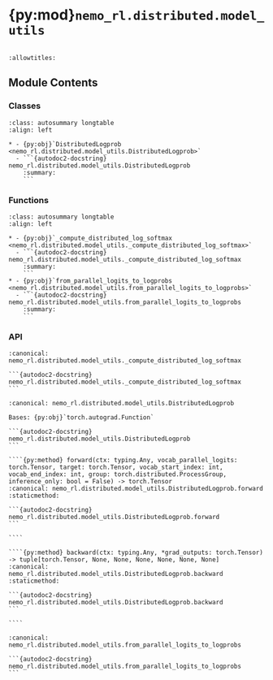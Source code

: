 # {py:mod}`nemo_rl.distributed.model_utils`

```{py:module} nemo_rl.distributed.model_utils
```

```{autodoc2-docstring} nemo_rl.distributed.model_utils
:allowtitles:
```

## Module Contents

### Classes

````{list-table}
:class: autosummary longtable
:align: left

* - {py:obj}`DistributedLogprob <nemo_rl.distributed.model_utils.DistributedLogprob>`
  - ```{autodoc2-docstring} nemo_rl.distributed.model_utils.DistributedLogprob
    :summary:
    ```
````

### Functions

````{list-table}
:class: autosummary longtable
:align: left

* - {py:obj}`_compute_distributed_log_softmax <nemo_rl.distributed.model_utils._compute_distributed_log_softmax>`
  - ```{autodoc2-docstring} nemo_rl.distributed.model_utils._compute_distributed_log_softmax
    :summary:
    ```
* - {py:obj}`from_parallel_logits_to_logprobs <nemo_rl.distributed.model_utils.from_parallel_logits_to_logprobs>`
  - ```{autodoc2-docstring} nemo_rl.distributed.model_utils.from_parallel_logits_to_logprobs
    :summary:
    ```
````

### API

````{py:function} _compute_distributed_log_softmax(vocab_parallel_logits: torch.Tensor, group: torch.distributed.ProcessGroup) -> torch.Tensor
:canonical: nemo_rl.distributed.model_utils._compute_distributed_log_softmax

```{autodoc2-docstring} nemo_rl.distributed.model_utils._compute_distributed_log_softmax
```
````

`````{py:class} DistributedLogprob
:canonical: nemo_rl.distributed.model_utils.DistributedLogprob

Bases: {py:obj}`torch.autograd.Function`

```{autodoc2-docstring} nemo_rl.distributed.model_utils.DistributedLogprob
```

````{py:method} forward(ctx: typing.Any, vocab_parallel_logits: torch.Tensor, target: torch.Tensor, vocab_start_index: int, vocab_end_index: int, group: torch.distributed.ProcessGroup, inference_only: bool = False) -> torch.Tensor
:canonical: nemo_rl.distributed.model_utils.DistributedLogprob.forward
:staticmethod:

```{autodoc2-docstring} nemo_rl.distributed.model_utils.DistributedLogprob.forward
```

````

````{py:method} backward(ctx: typing.Any, *grad_outputs: torch.Tensor) -> tuple[torch.Tensor, None, None, None, None, None, None]
:canonical: nemo_rl.distributed.model_utils.DistributedLogprob.backward
:staticmethod:

```{autodoc2-docstring} nemo_rl.distributed.model_utils.DistributedLogprob.backward
```

````

`````

````{py:function} from_parallel_logits_to_logprobs(vocab_parallel_logits: torch.Tensor, target: torch.Tensor, vocab_start_index: int, vocab_end_index: int, group: torch.distributed.ProcessGroup, inference_only: bool = False) -> torch.Tensor
:canonical: nemo_rl.distributed.model_utils.from_parallel_logits_to_logprobs

```{autodoc2-docstring} nemo_rl.distributed.model_utils.from_parallel_logits_to_logprobs
```
````
